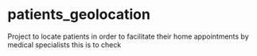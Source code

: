 # patients_geolocation
Project to locate patients in order to facilitate their home appointments by medical specialists
this is to check 
